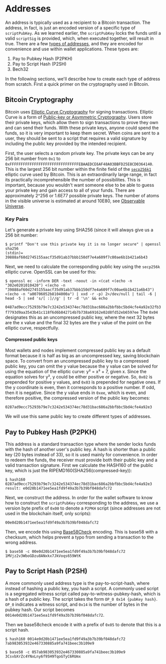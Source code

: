 # Addresses

An address is typically used as a recipient to a Bitcoin transaction. The address, in fact, is just an encoded version of a specific type of `scriptPubKey`. As we learned earlier, the `scriptPubKey` locks the funds until a valid `scriptSig` is provided, which, when executed together, will result in true. There are a few [types of addresses](https://en.bitcoin.it/wiki/List_of_address_prefixes), and they are encoded for convenience and use within wallet applications. These types are:

1. Pay to Pubkey Hash (P2PKH)
2. Pay to Script Hash (P2SH)
3. Bech32

In the following sections, we'll describe how to create each type of address from scratch. First a quick primer on the cryptography used in Bitcoin.

## Bitcoin Cryptography
Bitcoin uses [Elliptic Curve Cryptography](https://en.wikipedia.org/wiki/Elliptic_curve_cryptography) for signing transactions. Elliptic Curve is a form of [Public-key or Asymmetric Cryptography](https://en.wikipedia.org/wiki/Public-key_cryptography). Users store their private keys, which allow them to sign transactions to prove they own and can send their funds. With these private keys, anyone could spend the funds, so it is very important to keep them secret. When coins are sent to a user, they should be sent to a script that requires a valid signature by including the public key provided by the intended recipient. 

First, the user selects a random private key. The private keys can be any 256 bit number from `0x1` to `0xFFFFFFFFFFFFFFFFFFFFFFFFFFFFFFFEBAAEDCE6AF48A03BBFD25E8CD0364140`. This is the largest 256 bit number within the finite field of the [`secp256k1`](http://www.secg.org/sec2-v2.pdf) elliptic curve used by Bitcoin. This is an extraordinarily large range, in fact its practically incomprehensible the number of possibilites. This is important, because you wouldn't want someone else to be able to guess your private key and gain access to all of your funds. There are approximately 2^256 or 1.6E77 possible private keys. The number of atoms in the visible universe is estimated at around 10E80, see [Observable Universe](https://en.wikipedia.org/wiki/Observable_universe#Matter_content_%E2%80%93_number_of_atoms).

### Key Pairs
Let's generate a private key using SHA256 (since it will always give us a 256 bit number:
```
$ printf "Don't use this private key it is no longer secure" | openssl sha256
(stdin)= 39888af60d2745155aacf35d91ab37bbb150df7e4a609f7c00ae6b1b421a6b43
```
Next, we need to calculate the corresponding public key using the `secp256k` elliptic curve. OpenSSL can be used for this:

```
$ openssl ec -inform DER -text -noout -in <(cat <(echo -n "302e0201010420") <(echo -n "39888af60d2745155aacf35d91ab37bbb150df7e4a609f7c00ae6b1b421a6b43") <(echo -n "a00706052b8104000a") | xxd -r -p) 2>/dev/null | tail -6 | head -5 | sed 's/[ :]//g' | tr -d '\n' && echo
```
`0487ad9ecc75293b79e7c3242e534374ec78d31bac686a2bbfbbc5bd4cfe4a92e32fb3f7793d9aa3543b41c118f6d6b842714b7b738a69162e02d8fd52eb6597ee`
The `0x04` designates this as an uncompressed public key, where the next 32 bytes are the x value and the final 32 bytes are the y value of the point on the elliptic curve, respectfully.

#### Compressed public keys
Most wallets and nodes implement compressed public key as a default format because it is half as big as an uncompressed key, saving blockchain space. To convert from an uncompressed public key to a compressed public key, you can omit the y value because the y value can be solved for using the equation of the elliptic curve: y² = x³ + 7, given x. Since the equation solves for y², y could be either positive or negative. So, `0x02` is prepended for positive y values, and `0x03` is prepended for negative ones. If the y coordinate is even, then it corresponds to a positive number. If odd, then it is negative. Since the y value ends in `0xee`, which is even, and therefore positive, the compressed version of the public key becomes:

`0287ad9ecc75293b79e7c3242e534374ec78d31bac686a2bbfbbc5bd4cfe4a92e3`

We will use this same public key to create different types of addresses.

## Pay to Pubkey Hash (P2PKH)
This address is a standard transaction type where the sender locks funds with the hash of another user's public key. A hash is shorter than a public key (20 bytes instead of 33), so it is used mainly for convenience. In order to redeem the funds, the receiver must provide both their public key and a valid transaction signature. First we calculate the HASH160 of the public key, which is just the RIPEMD160(SHA256(compressed-key)):

```
$ hash160 0287ad9ecc75293b79e7c3242e534374ec78d31bac686a2bbfbbc5bd4cfe4a92e3
result: e0d20b1471ee5ea1fd9f49a3b7b39bf048dafc72
```

Next, we construct the address. In order for the wallet software to know how to construct the `scriptPubKey` corresponding to the address, we use a version byte prefix of `0x00` to denote a `P2PKH` script (since addresses are not used in the blockchain itself, only scripts):

`00e0d20b1471ee5ea1fd9f49a3b7b39bf048dafc72`

Then, we encode this using [Base58Check](https://en.bitcoin.it/wiki/Base58Check_encoding) encoding. This is base58 with a checksum, which helps prevent a typo from sending a transaction to the wrong address.

```
$ base58 -c 00e0d20b1471ee5ea1fd9f49a3b7b39bf048dafc72
1MVjz2v3WboGDzu8ANxkx7JkVoqs659WtK
```

## Pay to Script Hash (P2SH)
A more commonly used address type is the pay-to-script-hash, where instead of hashing a public key, you hash a script. A commonly used script is a segregated witness script called pay-to-witness-pubkey-hash, which is a hash of a public key. The script takes the form `OP_0 0x14 {pubKey hash}`. `OP_0` indicates a witness script, and `0x14` is the number of bytes in the pubkey hash. Our script becomes `0014e0d20b1471ee5ea1fd9f49a3b7b39bf048dafc72`.

Then we base58check encode it with a prefix of `0x05` to denote that this is a script hash.

```
$ hash160 0014e0d20b1471ee5ea1fd9f49a3b7b39bf048dafc72
7ab983053932e467330885a9fa741beec3b109e9

$ base58 -c 057ab983053932e467330885a9fa741beec3b109e9
3CsvbXrZc4YNxLny6f95H9TqoGTyC6RUmx
```

